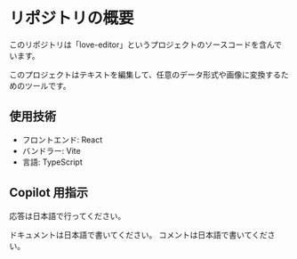 # リポジトリの概要

このリポジトリは「love-editor」というプロジェクトのソースコードを含んでいます。

このプロジェクトはテキストを編集して、任意のデータ形式や画像に変換するためのツールです。

## 使用技術

- フロントエンド: React
- バンドラー: Vite
- 言語: TypeScript

## Copilot 用指示

応答は日本語で行ってください。

ドキュメントは日本語で書いてください。
コメントは日本語で書いてください。
